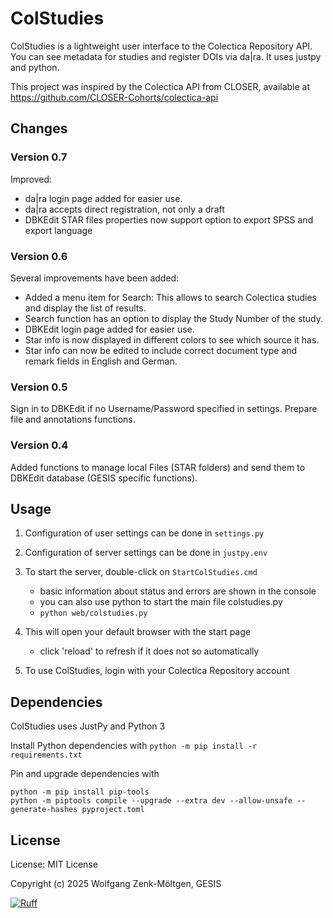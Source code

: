 # ColStudies

ColStudies is a lightweight user interface to the  Colectica Repository API. You can see metadata for studies and register DOIs via da|ra. It uses justpy and python.

This project was inspired by the Colectica API from CLOSER, available at 
<https://github.com/CLOSER-Cohorts/colectica-api>

## Changes

### Version 0.7
Improved:
- da|ra login page added for easier use.
- da|ra accepts direct registration, not only a draft
- DBKEdit STAR files properties now support option to export SPSS and export language

### Version 0.6
Several improvements have been added:
- Added a menu item for Search: This allows to search Colectica studies and display the list of results.
- Search function has an option to display the Study Number of the study.
- DBKEdit login page added for easier use.
- Star info is now displayed in different colors to see which source it has.
- Star info can now be edited to include correct document type and remark fields in English and German.


### Version 0.5
Sign in to DBKEdit if no Username/Password specified in settings. Prepare file and annotations functions.


### Version 0.4
Added functions to manage local Files (STAR folders) and send them to DBKEdit database (GESIS specific functions).


## Usage

1) Configuration of user settings can be done in `settings.py`

2) Configuration of server settings can be done in `justpy.env`

3) To start the server, double-click on `StartColStudies.cmd`
   - basic information about status and errors are shown in the console
   - you can also use python to start the main file colstudies.py
   - `python web/colstudies.py`

4) This will open your default browser with the start page
   - click 'reload' to refresh if it does not so automatically

5) To use ColStudies, login with your Colectica Repository account 


## Dependencies

ColStudies uses JustPy and Python 3

Install Python dependencies with `python -m pip install -r requirements.txt`

Pin and upgrade dependencies with

```
python -m pip install pip-tools
python -m piptools compile --upgrade --extra dev --allow-unsafe --generate-hashes pyproject.toml
```

## License

License: MIT License

Copyright (c) 2025 Wolfgang Zenk-Möltgen, GESIS


[![Ruff](https://img.shields.io/endpoint?url=https://raw.githubusercontent.com/astral-sh/ruff/main/assets/badge/v2.json)](https://github.com/astral-sh/ruff)
